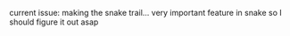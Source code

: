current issue:
making the snake trail... very important feature in snake so I should figure it out asap
